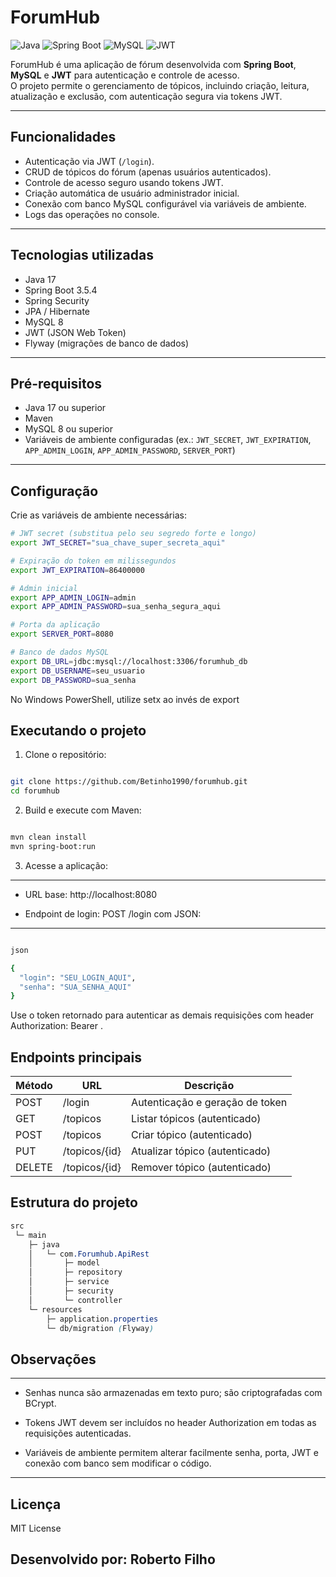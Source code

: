 # ForumHub

![Java](https://img.shields.io/badge/Java-17-blue)
![Spring Boot](https://img.shields.io/badge/Spring%20Boot-3.5.4-brightgreen)
![MySQL](https://img.shields.io/badge/MySQL-8.0-blue)
![JWT](https://img.shields.io/badge/JWT-Authentication-orange)

ForumHub é uma aplicação de fórum desenvolvida com **Spring Boot**, **MySQL** e **JWT** para autenticação e controle de acesso.  
O projeto permite o gerenciamento de tópicos, incluindo criação, leitura, atualização e exclusão, com autenticação segura via tokens JWT.

---

## Funcionalidades

- Autenticação via JWT (`/login`).
- CRUD de tópicos do fórum (apenas usuários autenticados).
- Controle de acesso seguro usando tokens JWT.
- Criação automática de usuário administrador inicial.
- Conexão com banco MySQL configurável via variáveis de ambiente.
- Logs das operações no console.

---

## Tecnologias utilizadas

- Java 17
- Spring Boot 3.5.4
- Spring Security
- JPA / Hibernate
- MySQL 8
- JWT (JSON Web Token)
- Flyway (migrações de banco de dados)

---

## Pré-requisitos

- Java 17 ou superior
- Maven
- MySQL 8 ou superior
- Variáveis de ambiente configuradas (ex.: `JWT_SECRET`, `JWT_EXPIRATION`, `APP_ADMIN_LOGIN`, `APP_ADMIN_PASSWORD`, `SERVER_PORT`)

---

## Configuração

Crie as variáveis de ambiente necessárias:

```bash
# JWT secret (substitua pelo seu segredo forte e longo)
export JWT_SECRET="sua_chave_super_secreta_aqui"

# Expiração do token em milissegundos
export JWT_EXPIRATION=86400000

# Admin inicial
export APP_ADMIN_LOGIN=admin
export APP_ADMIN_PASSWORD=sua_senha_segura_aqui

# Porta da aplicação
export SERVER_PORT=8080

# Banco de dados MySQL
export DB_URL=jdbc:mysql://localhost:3306/forumhub_db
export DB_USERNAME=seu_usuario
export DB_PASSWORD=sua_senha

```
No Windows PowerShell, utilize setx ao invés de export

## Executando o projeto

1. Clone o repositório:

```bash

git clone https://github.com/Betinho1990/forumhub.git
cd forumhub

```
2. Build e execute com Maven:

```bash

mvn clean install
mvn spring-boot:run

```
3. Acesse a aplicação:

---

- URL base: http://localhost:8080

- Endpoint de login: POST /login com JSON:

---

```bash

json

{
  "login": "SEU_LOGIN_AQUI",
  "senha": "SUA_SENHA_AQUI"
}

```

Use o token retornado para autenticar as demais requisições com header Authorization: Bearer <TOKEN>.

## Endpoints principais

| Método | URL           | Descrição                       |
| ------ | ------------- | ------------------------------- |
| POST   | /login        | Autenticação e geração de token |
| GET    | /topicos      | Listar tópicos (autenticado)    |
| POST   | /topicos      | Criar tópico (autenticado)      |
| PUT    | /topicos/{id} | Atualizar tópico (autenticado)  |
| DELETE | /topicos/{id} | Remover tópico (autenticado)    |

## Estrutura do projeto


```css
src
 └─ main
    ├─ java
    │   └─ com.Forumhub.ApiRest
    │       ├─ model
    │       ├─ repository
    │       ├─ service
    │       ├─ security
    │       └─ controller
    └─ resources
        ├─ application.properties
        └─ db/migration (Flyway)
```

## Observações

---

- Senhas nunca são armazenadas em texto puro; são criptografadas com BCrypt.

- Tokens JWT devem ser incluídos no header Authorization em todas as requisições autenticadas.

- Variáveis de ambiente permitem alterar facilmente senha, porta, JWT e conexão com banco sem modificar o código.

---

## Licença

MIT License

## Desenvolvido por: Roberto Filho
